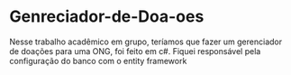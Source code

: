 # Genreciador-de-Doa-oes
Nesse trabalho acadêmico em grupo, teríamos que fazer um gerenciador de doações para uma ONG, foi feito em c#. Fiquei responsável pela configuração do banco com o entity framework
